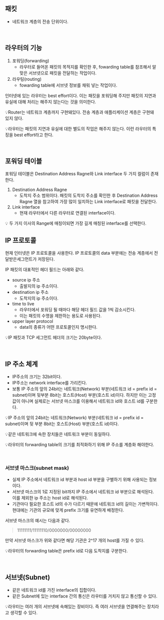 ## 패킷

- 네트워크 계층의 전송 단위이다.

<br />

## 라우터의 기능

1. 포워딩(forwarding)
    - 라우터로 들어온 패킷의 목적지를 확인한 후, fowarding table를 참조해서 알맞은 서브넷으로 패킷을 전달하는 작업이다.
2. 라우팅(routing)
    - fowarding table에 서브넷 정보를 채워 넣는 작업이다.

인터넷에 있는 라우터는 best effort이다. 이는 패킷을 포워딩해 주지만 패킷의 지연과 유실에 대해 처리는 해주지 않는다는 것을 의미한다.

💡Router는 네트워크 계층까지 구현돼있다. 전송 계층과 애플리케이션 계층은 구현돼 있지 않다.

💡라우터는 패킷의 지연과 유실에 대한 별도의 작업은 해주지 않는다. 이런 라우터의 특징을 best effort라고 한다.

<br />

## 포워딩 테이블

포워딩 테이블은 Destination Address Ragne와 Link interface 두 가지 컬럼이 존재한다.

1. Destination Address Ragne
    - 도착지 주소 범위이다. 패킷의 도착지 주소를 확인한 후 Destination Address Ragne 열을 참고하여 가장 많이 일치하는 Link interface로 패킷을 전달한다.
2. Link interface
    - 현재 라우터에서 다른 라우터로 연결된 interface이다.

💡 두 가지 이사의 Range에 매칭이되면 가장 길게 매칭된 interface를 선택한다.

## IP 프로토콜

현재 인터넷은 IP 프로토콜을 사용한다. IP 프로토콜의 data 부분에는 전송 계층에서 전달받은세그먼트가 저장된다.

IP 패킷의 대표적인 헤더 필드는 아래와 같다.

- source ip 주소
    - 출발지의 ip 주소이다.
- destination ip 주소
    - 도착지의 ip 주소이다.
- time to live
    - 라우터에서 포워딩 될 때마다 해당 헤더 필드 값을 1씩 감소시킨다.
    - 이는 패킷의 수명을 제한하는 용도로 사용된다.
- upper layer protocol
    - data의 종류가 어떤 프로토콜인지 명시한다.

💡IP 패킷과 TCP 세그먼트 헤더의 크기는 20byte이다.

<br />

## IP 주소 체계

- IP주소의 크기는 32bit이다.
- IP주소는 network interface를 가리킨다.
- 보통 IP 주소의 앞의 24bit는 네트워크(Network) 부분(네트워크 id = prefix id = subnet)이며 뒷부분 8bit는 호스트(Host) 부분(호스트 id)이다. 하지만 이는 고정 값이 아니며 실제로는 서브넷 마스크를 이용해서 네트워크 id와 호스트 id를 구분한다.

💡IP 주소의 앞의 24bit는 네트워크(Network) 부분(네트워크 id = prefix id = subnet)이며 뒷 부분 8bit는 호스트(Host) 부분(호스트 id)이다.

💡같은 네트워크에 속한 장치들은 네트워크 부분이 동일하다.

💡라우터의 forwarding table의 크기를 최적화하기 위해 IP 주소를 계층화 해야한다.

<br />

### 서브넷 마스크(subnet mask)

- 실제 IP 주소에서 네트워크 id 부분과 host id 부분을 구별하기 위해 사용되는 정보이다.
- 서브넷 마스크의 1로 지정된 bit까지 IP 주소에서 네트워크 id 부분으로 해석된다. 이를 제외한 ip 주소는 host id로 해석된다.
- 기관마다 필요한 호스트 id의 수가 다르기 때문에 네트워크 id의 길이는 가변적이다. 현대에는 기관의 규모에 맞게 prefix 크기를 유연하게 배정한다.

서브넷 마스크의 예시는 다음과 같다.

> 11111111/11111110/0000000/00000000
> 

만약 서브넷 마스크가 위와 같다면 해당 기관은 2^17 개의 host를 가질 수 있다.

💡라우터의 forwarding table은 prefix id로 다음 도착지를 구분한다.

<br />

## 서브넷(Subnet)

- 같은 네트워크 id를 가진 interface의 집합이다.
- 같은 Subnet에 있는 interface 간의 통신은 라우터를 거치지 않고 통신할 수 있다.

💡라우터는 여러 개의 서브넷에 속해있는 장비이다. 즉 여러 서브넷을 연결해주는 장치라고 생각할 수 있다.
